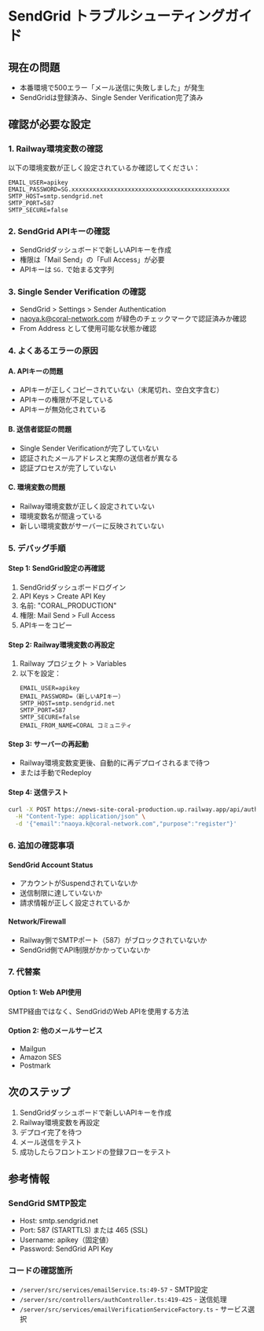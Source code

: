 # SendGrid トラブルシューティングガイド

## 現在の問題
- 本番環境で500エラー「メール送信に失敗しました」が発生
- SendGridは登録済み、Single Sender Verification完了済み

## 確認が必要な設定

### 1. Railway環境変数の確認
以下の環境変数が正しく設定されているか確認してください：

```
EMAIL_USER=apikey
EMAIL_PASSWORD=SG.xxxxxxxxxxxxxxxxxxxxxxxxxxxxxxxxxxxxxxxxxxxxx
SMTP_HOST=smtp.sendgrid.net
SMTP_PORT=587
SMTP_SECURE=false
```

### 2. SendGrid APIキーの確認
- SendGridダッシュボードで新しいAPIキーを作成
- 権限は「Mail Send」の「Full Access」が必要
- APIキーは `SG.` で始まる文字列

### 3. Single Sender Verification の確認
- SendGrid > Settings > Sender Authentication
- naoya.k@coral-network.com が緑色のチェックマークで認証済みか確認
- From Address として使用可能な状態か確認

### 4. よくあるエラーの原因

#### A. APIキーの問題
- APIキーが正しくコピーされていない（末尾切れ、空白文字含む）
- APIキーの権限が不足している
- APIキーが無効化されている

#### B. 送信者認証の問題
- Single Sender Verificationが完了していない
- 認証されたメールアドレスと実際の送信者が異なる
- 認証プロセスが完了していない

#### C. 環境変数の問題
- Railway環境変数が正しく設定されていない
- 環境変数名が間違っている
- 新しい環境変数がサーバーに反映されていない

### 5. デバッグ手順

#### Step 1: SendGrid設定の再確認
1. SendGridダッシュボードログイン
2. API Keys > Create API Key
3. 名前: "CORAL_PRODUCTION"
4. 権限: Mail Send > Full Access
5. APIキーをコピー

#### Step 2: Railway環境変数の再設定
1. Railway プロジェクト > Variables
2. 以下を設定：
   ```
   EMAIL_USER=apikey
   EMAIL_PASSWORD=（新しいAPIキー）
   SMTP_HOST=smtp.sendgrid.net
   SMTP_PORT=587
   SMTP_SECURE=false
   EMAIL_FROM_NAME=CORAL コミュニティ
   ```

#### Step 3: サーバーの再起動
- Railway環境変数変更後、自動的に再デプロイされるまで待つ
- または手動でRedeploy

#### Step 4: 送信テスト
```bash
curl -X POST https://news-site-coral-production.up.railway.app/api/auth/send-verification-code \
  -H "Content-Type: application/json" \
  -d '{"email":"naoya.k@coral-network.com","purpose":"register"}'
```

### 6. 追加の確認事項

#### SendGrid Account Status
- アカウントがSuspendされていないか
- 送信制限に達していないか
- 請求情報が正しく設定されているか

#### Network/Firewall
- Railway側でSMTPポート（587）がブロックされていないか
- SendGrid側でAPI制限がかかっていないか

### 7. 代替案

#### Option 1: Web API使用
SMTP経由ではなく、SendGridのWeb APIを使用する方法

#### Option 2: 他のメールサービス
- Mailgun
- Amazon SES
- Postmark

## 次のステップ

1. SendGridダッシュボードで新しいAPIキーを作成
2. Railway環境変数を再設定
3. デプロイ完了を待つ
4. メール送信をテスト
5. 成功したらフロントエンドの登録フローをテスト

## 参考情報

### SendGrid SMTP設定
- Host: smtp.sendgrid.net
- Port: 587 (STARTTLS) または 465 (SSL)
- Username: apikey（固定値）
- Password: SendGrid API Key

### コードの確認箇所
- `/server/src/services/emailService.ts:49-57` - SMTP設定
- `/server/src/controllers/authController.ts:419-425` - 送信処理
- `/server/src/services/emailVerificationServiceFactory.ts` - サービス選択